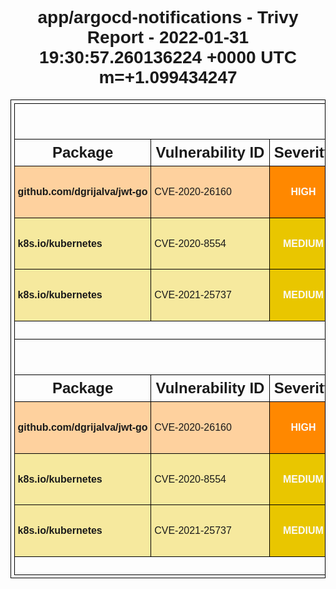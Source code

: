 <!DOCTYPE html>
<html>
  <head>
    <meta http-equiv="Content-Type" content="text/html; charset=utf-8">
    <style>
      * {
        font-family: Arial, Helvetica, sans-serif;
      }
      h1 {
        text-align: center;
      }
      .group-header th {
        font-size: 200%;
      }
      .sub-header th {
        font-size: 150%;
      }
      table, th, td {
        border: 1px solid black;
        border-collapse: collapse;
        white-space: nowrap;
        padding: .3em;
      }
      table {
        margin: 0 auto;
      }
      .severity {
        text-align: center;
        font-weight: bold;
        color: #fafafa;
      }
      .severity-LOW .severity { background-color: #5fbb31; }
      .severity-MEDIUM .severity { background-color: #e9c600; }
      .severity-HIGH .severity { background-color: #ff8800; }
      .severity-CRITICAL .severity { background-color: #e40000; }
      .severity-UNKNOWN .severity { background-color: #747474; }
      .severity-LOW { background-color: #5fbb3160; }
      .severity-MEDIUM { background-color: #e9c60060; }
      .severity-HIGH { background-color: #ff880060; }
      .severity-CRITICAL { background-color: #e4000060; }
      .severity-UNKNOWN { background-color: #74747460; }
      table tr td:first-of-type {
        font-weight: bold;
      }
      .links a,
      .links[data-more-links=on] a {
        display: block;
      }
      .links[data-more-links=off] a:nth-of-type(1n+5) {
        display: none;
      }
      a.toggle-more-links { cursor: pointer; }
    </style>
    <title>app/argocd-notifications - Trivy Report - 2022-01-31 19:30:57.260097323 +0000 UTC m=+1.099395346 </title>
    <script>
      window.onload = function() {
        document.querySelectorAll('td.links').forEach(function(linkCell) {
          var links = [].concat.apply([], linkCell.querySelectorAll('a'));
          [].sort.apply(links, function(a, b) {
            return a.href > b.href ? 1 : -1;
          });
          links.forEach(function(link, idx) {
            if (links.length > 3 && 3 === idx) {
              var toggleLink = document.createElement('a');
              toggleLink.innerText = "Toggle more links";
              toggleLink.href = "#toggleMore";
              toggleLink.setAttribute("class", "toggle-more-links");
              linkCell.appendChild(toggleLink);
            }
            linkCell.appendChild(link);
          });
        });
        document.querySelectorAll('a.toggle-more-links').forEach(function(toggleLink) {
          toggleLink.onclick = function() {
            var expanded = toggleLink.parentElement.getAttribute("data-more-links");
            toggleLink.parentElement.setAttribute("data-more-links", "on" === expanded ? "off" : "on");
            return false;
          };
        });
      };
    </script>
  </head>
  <body>
    <h1>app/argocd-notifications - Trivy Report - 2022-01-31 19:30:57.260136224 +0000 UTC m=+1.099434247</h1>
    <table>
      <tr class="group-header"><th colspan="6">gobinary</th></tr>
      <tr class="sub-header">
        <th>Package</th>
        <th>Vulnerability ID</th>
        <th>Severity</th>
        <th>Installed Version</th>
        <th>Fixed Version</th>
        <th>Links</th>
      </tr>
      <tr class="severity-HIGH">
        <td class="pkg-name">github.com/dgrijalva/jwt-go</td>
        <td>CVE-2020-26160</td>
        <td class="severity">HIGH</td>
        <td class="pkg-version">v3.2.0+incompatible</td>
        <td></td>
        <td class="links" data-more-links="off">
          <a href="https://access.redhat.com/security/cve/CVE-2020-26160">https://access.redhat.com/security/cve/CVE-2020-26160</a>
          <a href="https://github.com/dgrijalva/jwt-go/commit/ec0a89a131e3e8567adcb21254a5cd20a70ea4ab">https://github.com/dgrijalva/jwt-go/commit/ec0a89a131e3e8567adcb21254a5cd20a70ea4ab</a>
          <a href="https://github.com/dgrijalva/jwt-go/issues/422">https://github.com/dgrijalva/jwt-go/issues/422</a>
          <a href="https://github.com/dgrijalva/jwt-go/pull/426">https://github.com/dgrijalva/jwt-go/pull/426</a>
          <a href="https://go.googlesource.com/vulndb/+/refs/heads/master/reports/GO-2020-0017.yaml">https://go.googlesource.com/vulndb/+/refs/heads/master/reports/GO-2020-0017.yaml</a>
          <a href="https://nvd.nist.gov/vuln/detail/CVE-2020-26160">https://nvd.nist.gov/vuln/detail/CVE-2020-26160</a>
          <a href="https://snyk.io/vuln/SNYK-GOLANG-GITHUBCOMDGRIJALVAJWTGO-596515">https://snyk.io/vuln/SNYK-GOLANG-GITHUBCOMDGRIJALVAJWTGO-596515</a>
        </td>
      </tr>
      <tr class="severity-MEDIUM">
        <td class="pkg-name">k8s.io/kubernetes</td>
        <td>CVE-2020-8554</td>
        <td class="severity">MEDIUM</td>
        <td class="pkg-version">v1.21.0</td>
        <td></td>
        <td class="links" data-more-links="off">
          <a href="https://access.redhat.com/security/cve/CVE-2020-8554">https://access.redhat.com/security/cve/CVE-2020-8554</a>
          <a href="https://blog.champtar.fr/K8S_MITM_LoadBalancer_ExternalIPs/">https://blog.champtar.fr/K8S_MITM_LoadBalancer_ExternalIPs/</a>
          <a href="https://github.com/kubernetes/kubernetes/issues/97076">https://github.com/kubernetes/kubernetes/issues/97076</a>
          <a href="https://groups.google.com/g/kubernetes-security-announce/c/iZWsF9nbKE8">https://groups.google.com/g/kubernetes-security-announce/c/iZWsF9nbKE8</a>
          <a href="https://linux.oracle.com/cve/CVE-2020-8554.html">https://linux.oracle.com/cve/CVE-2020-8554.html</a>
          <a href="https://linux.oracle.com/errata/ELSA-2021-9029.html">https://linux.oracle.com/errata/ELSA-2021-9029.html</a>
          <a href="https://lists.apache.org/thread.html/r0c76b3d0be348f788cd947054141de0229af00c540564711e828fd40@%3Ccommits.druid.apache.org%3E">https://lists.apache.org/thread.html/r0c76b3d0be348f788cd947054141de0229af00c540564711e828fd40@%3Ccommits.druid.apache.org%3E</a>
          <a href="https://lists.apache.org/thread.html/r1975078e44d96f2a199aa90aa874b57a202eaf7f25f2fde6d1c44942@%3Ccommits.druid.apache.org%3E">https://lists.apache.org/thread.html/r1975078e44d96f2a199aa90aa874b57a202eaf7f25f2fde6d1c44942@%3Ccommits.druid.apache.org%3E</a>
          <a href="https://lists.apache.org/thread.html/rcafa485d63550657f068775801aeb706b7a07140a8ebbdef822b3bb3@%3Ccommits.druid.apache.org%3E">https://lists.apache.org/thread.html/rcafa485d63550657f068775801aeb706b7a07140a8ebbdef822b3bb3@%3Ccommits.druid.apache.org%3E</a>
          <a href="https://lists.apache.org/thread.html/rdb223e1b82e3d7d8e4eaddce8dd1ab87252e3935cc41c859f49767b6@%3Ccommits.druid.apache.org%3E">https://lists.apache.org/thread.html/rdb223e1b82e3d7d8e4eaddce8dd1ab87252e3935cc41c859f49767b6@%3Ccommits.druid.apache.org%3E</a>
          <a href="https://nvd.nist.gov/vuln/detail/CVE-2020-8554">https://nvd.nist.gov/vuln/detail/CVE-2020-8554</a>
        </td>
      </tr>
      <tr class="severity-MEDIUM">
        <td class="pkg-name">k8s.io/kubernetes</td>
        <td>CVE-2021-25737</td>
        <td class="severity">MEDIUM</td>
        <td class="pkg-version">v1.21.0</td>
        <td>1.18.19, 1.19.10, 1.20.7, 1.21.1</td>
        <td class="links" data-more-links="off">
          <a href="https://access.redhat.com/security/cve/CVE-2021-25737">https://access.redhat.com/security/cve/CVE-2021-25737</a>
          <a href="https://github.com/kubernetes/kubernetes/issues/102106">https://github.com/kubernetes/kubernetes/issues/102106</a>
          <a href="https://groups.google.com/g/kubernetes-security-announce/c/xAiN3924thY">https://groups.google.com/g/kubernetes-security-announce/c/xAiN3924thY</a>
          <a href="https://nvd.nist.gov/vuln/detail/CVE-2021-25737">https://nvd.nist.gov/vuln/detail/CVE-2021-25737</a>
          <a href="https://security.netapp.com/advisory/ntap-20211004-0004/">https://security.netapp.com/advisory/ntap-20211004-0004/</a>
        </td>
      </tr>
      <tr><th colspan="6">No Misconfigurations found</th></tr>
      <tr class="group-header"><th colspan="6">gobinary</th></tr>
      <tr class="sub-header">
        <th>Package</th>
        <th>Vulnerability ID</th>
        <th>Severity</th>
        <th>Installed Version</th>
        <th>Fixed Version</th>
        <th>Links</th>
      </tr>
      <tr class="severity-HIGH">
        <td class="pkg-name">github.com/dgrijalva/jwt-go</td>
        <td>CVE-2020-26160</td>
        <td class="severity">HIGH</td>
        <td class="pkg-version">v3.2.0+incompatible</td>
        <td></td>
        <td class="links" data-more-links="off">
          <a href="https://access.redhat.com/security/cve/CVE-2020-26160">https://access.redhat.com/security/cve/CVE-2020-26160</a>
          <a href="https://github.com/dgrijalva/jwt-go/commit/ec0a89a131e3e8567adcb21254a5cd20a70ea4ab">https://github.com/dgrijalva/jwt-go/commit/ec0a89a131e3e8567adcb21254a5cd20a70ea4ab</a>
          <a href="https://github.com/dgrijalva/jwt-go/issues/422">https://github.com/dgrijalva/jwt-go/issues/422</a>
          <a href="https://github.com/dgrijalva/jwt-go/pull/426">https://github.com/dgrijalva/jwt-go/pull/426</a>
          <a href="https://go.googlesource.com/vulndb/+/refs/heads/master/reports/GO-2020-0017.yaml">https://go.googlesource.com/vulndb/+/refs/heads/master/reports/GO-2020-0017.yaml</a>
          <a href="https://nvd.nist.gov/vuln/detail/CVE-2020-26160">https://nvd.nist.gov/vuln/detail/CVE-2020-26160</a>
          <a href="https://snyk.io/vuln/SNYK-GOLANG-GITHUBCOMDGRIJALVAJWTGO-596515">https://snyk.io/vuln/SNYK-GOLANG-GITHUBCOMDGRIJALVAJWTGO-596515</a>
        </td>
      </tr>
      <tr class="severity-MEDIUM">
        <td class="pkg-name">k8s.io/kubernetes</td>
        <td>CVE-2020-8554</td>
        <td class="severity">MEDIUM</td>
        <td class="pkg-version">v1.21.0</td>
        <td></td>
        <td class="links" data-more-links="off">
          <a href="https://access.redhat.com/security/cve/CVE-2020-8554">https://access.redhat.com/security/cve/CVE-2020-8554</a>
          <a href="https://blog.champtar.fr/K8S_MITM_LoadBalancer_ExternalIPs/">https://blog.champtar.fr/K8S_MITM_LoadBalancer_ExternalIPs/</a>
          <a href="https://github.com/kubernetes/kubernetes/issues/97076">https://github.com/kubernetes/kubernetes/issues/97076</a>
          <a href="https://groups.google.com/g/kubernetes-security-announce/c/iZWsF9nbKE8">https://groups.google.com/g/kubernetes-security-announce/c/iZWsF9nbKE8</a>
          <a href="https://linux.oracle.com/cve/CVE-2020-8554.html">https://linux.oracle.com/cve/CVE-2020-8554.html</a>
          <a href="https://linux.oracle.com/errata/ELSA-2021-9029.html">https://linux.oracle.com/errata/ELSA-2021-9029.html</a>
          <a href="https://lists.apache.org/thread.html/r0c76b3d0be348f788cd947054141de0229af00c540564711e828fd40@%3Ccommits.druid.apache.org%3E">https://lists.apache.org/thread.html/r0c76b3d0be348f788cd947054141de0229af00c540564711e828fd40@%3Ccommits.druid.apache.org%3E</a>
          <a href="https://lists.apache.org/thread.html/r1975078e44d96f2a199aa90aa874b57a202eaf7f25f2fde6d1c44942@%3Ccommits.druid.apache.org%3E">https://lists.apache.org/thread.html/r1975078e44d96f2a199aa90aa874b57a202eaf7f25f2fde6d1c44942@%3Ccommits.druid.apache.org%3E</a>
          <a href="https://lists.apache.org/thread.html/rcafa485d63550657f068775801aeb706b7a07140a8ebbdef822b3bb3@%3Ccommits.druid.apache.org%3E">https://lists.apache.org/thread.html/rcafa485d63550657f068775801aeb706b7a07140a8ebbdef822b3bb3@%3Ccommits.druid.apache.org%3E</a>
          <a href="https://lists.apache.org/thread.html/rdb223e1b82e3d7d8e4eaddce8dd1ab87252e3935cc41c859f49767b6@%3Ccommits.druid.apache.org%3E">https://lists.apache.org/thread.html/rdb223e1b82e3d7d8e4eaddce8dd1ab87252e3935cc41c859f49767b6@%3Ccommits.druid.apache.org%3E</a>
          <a href="https://nvd.nist.gov/vuln/detail/CVE-2020-8554">https://nvd.nist.gov/vuln/detail/CVE-2020-8554</a>
        </td>
      </tr>
      <tr class="severity-MEDIUM">
        <td class="pkg-name">k8s.io/kubernetes</td>
        <td>CVE-2021-25737</td>
        <td class="severity">MEDIUM</td>
        <td class="pkg-version">v1.21.0</td>
        <td>1.18.19, 1.19.10, 1.20.7, 1.21.1</td>
        <td class="links" data-more-links="off">
          <a href="https://access.redhat.com/security/cve/CVE-2021-25737">https://access.redhat.com/security/cve/CVE-2021-25737</a>
          <a href="https://github.com/kubernetes/kubernetes/issues/102106">https://github.com/kubernetes/kubernetes/issues/102106</a>
          <a href="https://groups.google.com/g/kubernetes-security-announce/c/xAiN3924thY">https://groups.google.com/g/kubernetes-security-announce/c/xAiN3924thY</a>
          <a href="https://nvd.nist.gov/vuln/detail/CVE-2021-25737">https://nvd.nist.gov/vuln/detail/CVE-2021-25737</a>
          <a href="https://security.netapp.com/advisory/ntap-20211004-0004/">https://security.netapp.com/advisory/ntap-20211004-0004/</a>
        </td>
      </tr>
      <tr><th colspan="6">No Misconfigurations found</th></tr>
    </table>
  </body>
</html>
